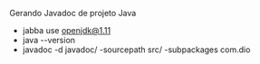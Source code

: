 Gerando Javadoc de projeto Java
- jabba use openjdk@1.11
- java --version
- javadoc -d javadoc/ -sourcepath src/ -subpackages com.dio